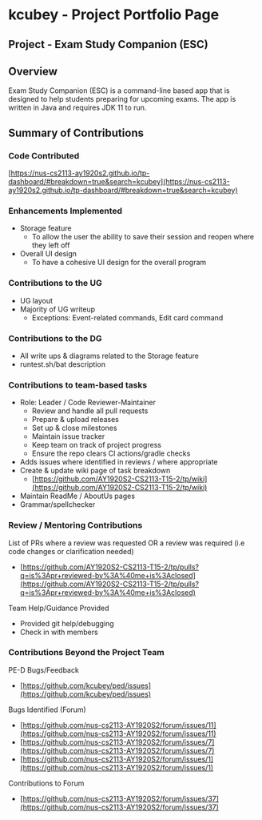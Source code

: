 # kcubey - Project Portfolio Page

## Project - Exam Study Companion (ESC)

## Overview
Exam Study Companion (ESC) is a command-line based app that is designed to help students preparing for upcoming exams. The app is written in Java and requires JDK 11 to run.

## Summary of Contributions
### Code Contributed
[https://nus-cs2113-ay1920s2.github.io/tp-dashboard/#breakdown=true&search=kcubey](https://nus-cs2113-ay1920s2.github.io/tp-dashboard/#breakdown=true&search=kcubey)

### Enhancements Implemented
* Storage feature
  * To allow the user the ability to save their session and reopen where they left off
* Overall UI design
  * To have a cohesive UI design for the overall program
 
### Contributions to the UG
* UG layout
* Majority of UG writeup 
  * Exceptions: Event-related commands, Edit card command

### Contributions to the DG
* All write ups & diagrams related to the Storage feature
* runtest.sh/bat description

### Contributions to team-based tasks
* Role: Leader / Code Reviewer-Maintainer
  * Review and handle all pull requests
  * Prepare & upload releases
  * Set up & close milestones
  * Maintain issue tracker
  * Keep team on track of project progress
  * Ensure the repo clears CI actions/gradle checks
* Adds issues where identified in reviews / where appropriate
* Create & update wiki page of task breakdown
  * [https://github.com/AY1920S2-CS2113-T15-2/tp/wiki](https://github.com/AY1920S2-CS2113-T15-2/tp/wiki)
* Maintain ReadMe / AboutUs pages
* Grammar/spellchecker

### Review / Mentoring Contributions
List of PRs where a review was requested OR a review was required (i.e code changes or clarification needed)
* [https://github.com/AY1920S2-CS2113-T15-2/tp/pulls?q=is%3Apr+reviewed-by%3A%40me+is%3Aclosed](https://github.com/AY1920S2-CS2113-T15-2/tp/pulls?q=is%3Apr+reviewed-by%3A%40me+is%3Aclosed)

Team Help/Guidance Provided
* Provided git help/debugging
* Check in with members

### Contributions Beyond the Project Team
PE-D Bugs/Feedback
* [https://github.com/kcubey/ped/issues](https://github.com/kcubey/ped/issues)

Bugs Identified (Forum)
* [https://github.com/nus-cs2113-AY1920S2/forum/issues/11](https://github.com/nus-cs2113-AY1920S2/forum/issues/11)
* [https://github.com/nus-cs2113-AY1920S2/forum/issues/7](https://github.com/nus-cs2113-AY1920S2/forum/issues/7)
* [https://github.com/nus-cs2113-AY1920S2/forum/issues/1](https://github.com/nus-cs2113-AY1920S2/forum/issues/1)

Contributions to Forum
* [https://github.com/nus-cs2113-AY1920S2/forum/issues/37](https://github.com/nus-cs2113-AY1920S2/forum/issues/37)
